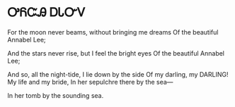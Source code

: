 # ᎤᏲᏨᎯ ᎠᏓᏅᏙ

For the moon never beams, without bringing me dreams 
Of the beautiful Annabel Lee; 
   
And the stars never rise, but I feel the bright eyes 
Of the beautiful Annabel Lee; 
   
And so, all the night-tide, I lie down by the side 
Of my darling, my DARLING! My life and my bride, 
In her sepulchre there by the sea— 
   
   
   
In her tomb by the sounding sea.
